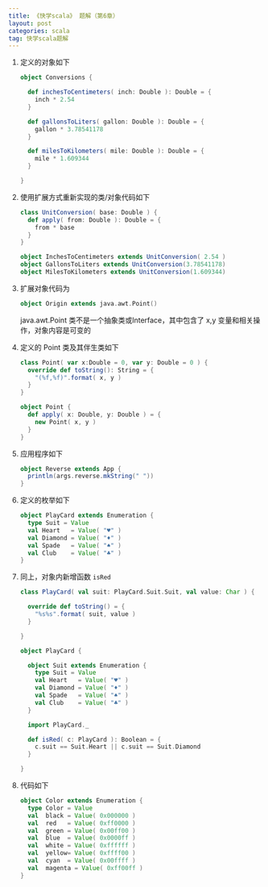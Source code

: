 ```yaml
---
title: 《快学scala》 题解（第6章）
layout: post
categories: scala
tag: 快学scala题解
---
```


1. 定义的对象如下

   ```scala
   object Conversions {

	 def inchesToCentimeters( inch: Double ): Double = {
	   inch * 2.54
	 }

	 def gallonsToLiters( gallon: Double ): Double = {
	   gallon * 3.78541178
	 }

	 def milesToKilometers( mile: Double ): Double = {
	   mile * 1.609344
	 }

   }
   ```


2. 使用扩展方式重新实现的类/对象代码如下

   ```scala
   class UnitConversion( base: Double ) {
	 def apply( from: Double ): Double = {
	   from * base
	 }
   }

   object InchesToCentimeters extends UnitConversion( 2.54 )
   object GallonsToLiters extends UnitConversion(3.78541178)
   object MilesToKilometers extends UnitConversion(1.609344)
   ```


3. 扩展对象代码为

   ```scala
   object Origin extends java.awt.Point()
   ```
   java.awt.Point 类不是一个抽象类或Interface，其中包含了 x,y 变量和相关操作，对象内容是可变的
  
  
4. 定义的 Point 类及其伴生类如下

   ```scala
   class Point( var x:Double = 0, var y: Double = 0 ) {
	 override def toString(): String = {
	   "(%f,%f)".format( x, y )
	 }
   }

   object Point {
	 def apply( x: Double, y: Double ) = {
	   new Point( x, y )
	 }
   }
   ```

5. 应用程序如下

   ```scala
   object Reverse extends App {
	 println(args.reverse.mkString(" "))
   }
   ```

6. 定义的枚举如下

   ```scala
   object PlayCard extends Enumeration {
	 type Suit = Value
	 val Heart   = Value( "♥" )
	 val Diamond = Value( "♦" )
	 val Spade   = Value( "♠" )
	 val Club    = Value( "♣" )
   }
   ```

7. 同上，对象内新增函数 `isRed`

   ```scala
   class PlayCard( val suit: PlayCard.Suit.Suit, val value: Char ) {

	 override def toString() = {
	   "%s%s".format( suit, value )
	 }

   }

   object PlayCard {

	 object Suit extends Enumeration {
	   type Suit = Value
	   val Heart   = Value( "♥" )
	   val Diamond = Value( "♦" )
	   val Spade   = Value( "♠" )
	   val Club    = Value( "♣" )
	 }

	 import PlayCard._

	 def isRed( c: PlayCard ): Boolean = {
	   c.suit == Suit.Heart || c.suit == Suit.Diamond
	 }

   }
   ```

8. 代码如下

   ```scala
   object Color extends Enumeration {
	 type Color = Value
	 val  black = Value( 0x000000 )  
	 val  red   = Value( 0xff0000 )
	 val  green = Value( 0x00ff00 )
	 val  blue  = Value( 0x0000ff )
	 val  white = Value( 0xffffff )
	 val  yellow= Value( 0xffff00 )
	 val  cyan  = Value( 0x00ffff )
	 val  magenta = Value( 0xff00ff )
   }
   ```
